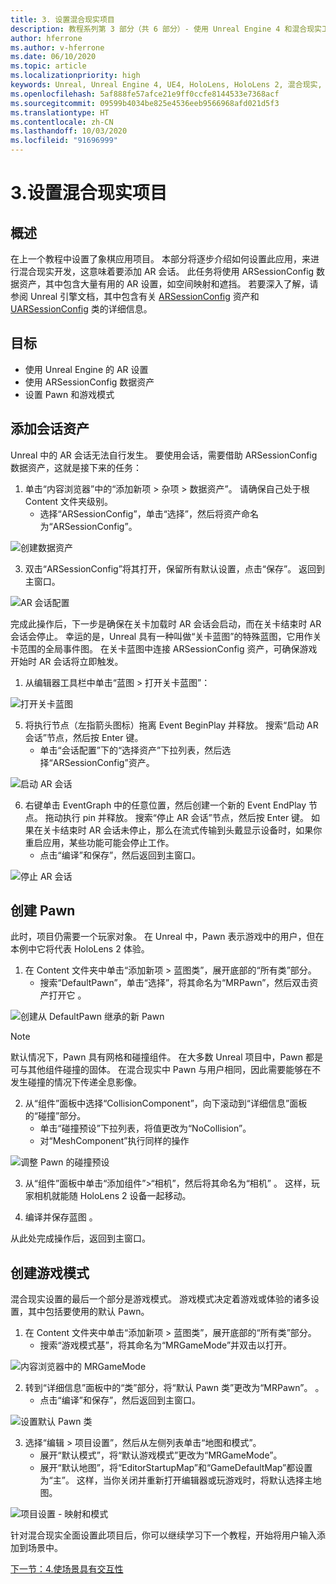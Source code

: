 ```yaml
---
title: 3. 设置混合现实项目
description: 教程系列第 3 部分（共 6 部分）- 使用 Unreal Engine 4 和混合现实工具包 UX Tools 插件构建一款简单的象棋应用
author: hferrone
ms.author: v-hferrone
ms.date: 06/10/2020
ms.topic: article
ms.localizationpriority: high
keywords: Unreal, Unreal Engine 4, UE4, HoloLens, HoloLens 2, 混合现实, 教程, 入门, mrtk, uxt, UX Tools, 文档
ms.openlocfilehash: 5af888fe57afce21e9ff0ccfe8144533e7368acf
ms.sourcegitcommit: 09599b4034be825e4536eeb9566968afd021d5f3
ms.translationtype: HT
ms.contentlocale: zh-CN
ms.lasthandoff: 10/03/2020
ms.locfileid: "91696999"
---
```

# <a name="3-setting-up-your-project-for-mixed-reality"></a>3.设置混合现实项目

## <a name="overview"></a>概述

在上一个教程中设置了象棋应用项目。 本部分将逐步介绍如何设置此应用，来进行混合现实开发，这意味着要添加 AR 会话。 此任务将使用 ARSessionConfig 数据资产，其中包含大量有用的 AR 设置，如空间映射和遮挡。 若要深入了解，请参阅 Unreal 引擎文档，其中包含有关 [ARSessionConfig](https://docs.unrealengine.com/en-US/PythonAPI/class/ARSessionConfig.html) 资产和 [UARSessionConfig](https://docs.unrealengine.com/en-US/API/Runtime/AugmentedReality/UARSessionConfig/index.html) 类的详细信息。

## <a name="objectives"></a>目标
* 使用 Unreal Engine 的 AR 设置 
* 使用 ARSessionConfig 数据资产
* 设置 Pawn 和游戏模式

## <a name="adding-the-session-asset"></a>添加会话资产
Unreal 中的 AR 会话无法自行发生。 要使用会话，需要借助 ARSessionConfig 数据资产，这就是接下来的任务：

1. 单击“内容浏览器”中的“添加新项 > 杂项 > 数据资产”。  请确保自己处于根 Content 文件夹级别。 
    * 选择“ARSessionConfig”，单击“选择”，然后将资产命名为“ARSessionConfig”。  

![创建数据资产](images/unreal-uxt/3-createasset.PNG)

3. 双击“ARSessionConfig”将其打开，保留所有默认设置，点击“保存”。  返回到主窗口。 

![AR 会话配置](images/unreal-uxt/3-arsessionconfig.PNG)

完成此操作后，下一步是确保在关卡加载时 AR 会话会启动，而在关卡结束时 AR 会话会停止。 幸运的是，Unreal 具有一种叫做“关卡蓝图”的特殊蓝图，它用作关卡范围的全局事件图。 在关卡蓝图中连接 ARSessionConfig 资产，可确保游戏开始时 AR 会话将立即触发。

1. 从编辑器工具栏中单击“蓝图 > 打开关卡蓝图”： 

![打开关卡蓝图](images/unreal-uxt/3-level-blueprint.PNG)

5. 将执行节点（左指箭头图标）拖离 Event BeginPlay 并释放。 搜索“启动 AR 会话”节点，然后按 Enter 键。  
    * 单击“会话配置”下的“选择资产”下拉列表，然后选择“ARSessionConfig”资产。   

![启动 AR 会话](images/unreal-uxt/3-start-ar-session.PNG)

6. 右键单击 EventGraph 中的任意位置，然后创建一个新的 Event EndPlay 节点。 拖动执行 pin 并释放。 搜索“停止 AR 会话”节点，然后按 Enter 键。 如果在关卡结束时 AR 会话未停止，那么在流式传输到头戴显示设备时，如果你重启应用，某些功能可能会停止工作。 
    * 点击“编译”和保存”，然后返回到主窗口。

![停止 AR 会话](images/unreal-uxt/3-stoparsession.PNG)

## <a name="create-a-pawn"></a>创建 Pawn
此时，项目仍需要一个玩家对象。 在 Unreal 中，Pawn 表示游戏中的用户，但在本例中它将代表 HoloLens 2 体验。

1. 在 Content 文件夹中单击“添加新项 > 蓝图类”，展开底部的“所有类”部分。   
    * 搜索“DefaultPawn”，单击“选择”，将其命名为“MRPawn”，然后双击资产打开它  。 

![创建从 DefaultPawn 继承的新 Pawn](images/unreal-uxt/3-defaultpawn.PNG)

> [!NOTE]
> 默认情况下，Pawn 具有网格和碰撞组件。 在大多数 Unreal 项目中，Pawn 都是可与其他组件碰撞的固体。 在混合现实中 Pawn 与用户相同，因此需要能够在不发生碰撞的情况下传递全息影像。 

2. 从“组件”面板中选择“CollisionComponent”，向下滚动到“详细信息”面板的“碰撞”部分。    
    * 单击“碰撞预设”下拉列表，将值更改为“NoCollision”。  
    * 对“MeshComponent”执行同样的操作

![调整 Pawn 的碰撞预设](images/unreal-uxt/3-nocollision.PNG)

3. 从“组件”面板中单击“添加组件”>“相机”，然后将其命名为“相机”  。 这样，玩家相机就能随 HoloLens 2 设备一起移动。

4. 编译并保存蓝图 。

从此处完成操作后，返回到主窗口。

## <a name="create-a-game-mode"></a>创建游戏模式
混合现实设置的最后一个部分是游戏模式。 游戏模式决定着游戏或体验的诸多设置，其中包括要使用的默认 Pawn。

1.  在 Content 文件夹中单击“添加新项 > 蓝图类”，展开底部的“所有类”部分。   
    * 搜索“游戏模式基”，将其命名为“MRGameMode”并双击以打开。  

![内容浏览器中的 MRGameMode](images/unreal-uxt/3-gamemode.PNG)

2.  转到“详细信息”面板中的“类”部分，将“默认 Pawn 类”更改为“MRPawn”。   。 
    * 点击“编译”和保存”，然后返回到主窗口。 

![设置默认 Pawn 类](images/unreal-uxt/3-setpawn.PNG)

3.  选择“编辑 > 项目设置”，然后从左侧列表单击“地图和模式”。  
    * 展开“默认模式”，将“默认游戏模式”更改为“MRGameMode”。   
    * 展开“默认地图”，将“EditorStartupMap”和“GameDefaultMap”都设置为“主”。    这样，当你关闭并重新打开编辑器或玩游戏时，将默认选择主地图。

![项目设置 - 映射和模式](images/unreal-uxt/3-mapsandmodes.PNG)

针对混合现实全面设置此项目后，你可以继续学习下一个教程，开始将用户输入添加到场景中。 

[下一节：4.使场景具有交互性](unreal-uxt-ch4.md)